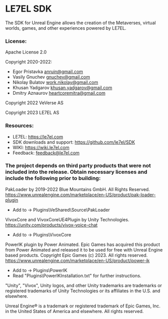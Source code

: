 ﻿# LE7EL SDK

The SDK for Unreal Engine allows the creation of the Metaverses, virtual worlds, games, and other experiences powered by LE7EL.

### License:

Apache License 2.0

Copyright 2020-2022:
- Egor Pristavka <anruin@gmail.com>
- Vasily Gnuchev <gnuchev@gmail.com>
- Nikolay Bulatov <work.nikolay@gmail.com>
- Khusan Yadgarov <khusan.yadgarov@gmail.com>
- Dmitry Aznaurov <heartcoremitra@gmail.com>

Copyright 2022 VeVerse AS

Copyright 2023 LE7EL AS

### Resources:

* LE7EL: https://le7el.com
* SDK downloads and support: https://github.com/le7el/SDK
* WIKI: https://wiki.le7el.com
* Feedback: feedback@le7el.com

### The project depends on third party products that were not included into the release. Obtain necessary licenses and include the following prior to building:

PakLoader by 2019-2022 Blue Mountains GmbH. All Rights Reserved.
https://www.unrealengine.com/marketplace/en-US/product/pak-loader-plugin
- Add to -> Plugins\VeShared\Source\PakLoader

VivoxCore and VivoxCoreUE4Plugin by Unity Technologies.
https://unity.com/products/vivox-voice-chat
- Add to -> Plugins\VivoxCore

PowerIK plugin by Power Animated. Epic Games has acquired this product from Power Animated and released it to be used for free with Unreal Engine based products. Copyright Epic Games (c) 2023. All rights reserved. 
https://www.unrealengine.com/marketplace/en-US/product/power-ik
- Add to -> Plugins\PowerIK
- Read "Plugins\PowerIKInstallation.txt" for further instructions.

"Unity", "Vivox", Unity logos, and other Unity trademarks are trademarks or registered trademarks of Unity Technologies or its affiliates in the U.S. and elsewhere.

Unreal Engine® is a trademark or registered trademark of Epic Games, Inc. in the United States of America and elsewhere. All rights reserved.